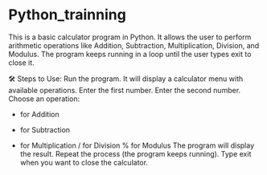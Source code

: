 # Python_trainning
This is a basic calculator program in Python.
It allows the user to perform arithmetic operations like Addition, Subtraction, Multiplication, Division, and Modulus.
The program keeps running in a loop until the user types exit to close it.

🛠 Steps to Use:
Run the program.
It will display a calculator menu with available operations.
Enter the first number.
Enter the second number.
Choose an operation:
+ for Addition
- for Subtraction
* for Multiplication
/ for Division
% for Modulus
The program will display the result.
Repeat the process (the program keeps running).
Type exit when you want to close the calculator.
